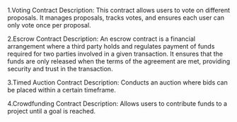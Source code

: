 1.Voting Contract
Description: This contract allows users to vote on different proposals. It manages proposals, tracks votes, and ensures each user can only vote once per proposal.

2.Escrow Contract
Description: An escrow contract is a financial arrangement where a third party holds and regulates payment of funds required for two parties involved in a given transaction. It ensures that the funds are only released when the terms of the agreement are met, providing security and trust in the transaction.

3.Timed Auction Contract
Description: Conducts an auction where bids can be placed within a certain timeframe.

4.Crowdfunding Contract
Description: Allows users to contribute funds to a project until a goal is reached.